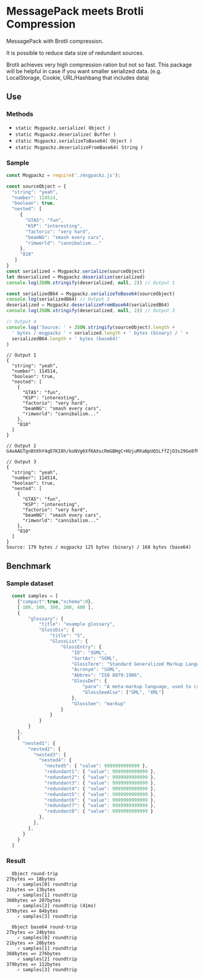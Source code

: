 MessagePack meets Brotli Compression
====================================

MessagePack with Brotli compression.

It is possible to reduce data size of redundant sources.

Brotli achieves very high compression ration but not so fast. This package will be helpful in case if you want smaller serialized data. (e.g. LocalStorage, Cookie, URL/Hashbang that includes data)

## Use

### Methods
- `static Msgpackz.serialize( Object )`
- `static Msgpackz.deserialize( Buffer )`
- `static Msgpackz.serializeToBase64( Object )`
- `static Msgpackz.deserializeFromBase64( String )`

### Sample

```js
const Msgpackz = require('./msgpackz.js');

const sourceObject = {
  "string": "yeah",
  "number": 114514,
  "boolean": true,
  "nested": [
     {
       "GTA5": "fun",
       "KSP": "interesting",
       "factorio": "very hard",
       "beamNG": "smash every cars",
       "rimworld": "cannibalism..."
     },
     "810"
   ]
}
const serialized = Msgpackz.serialize(sourceObject)
let deserialized = Msgpackz.deserialize(serialized)
console.log(JSON.stringify(deserialized, null, 2)) // Output 1

const serializedB64 = Msgpackz.serializeToBase64(sourceObject)
console.log(serializedB64) // Output 2
deserialized = Msgpackz.deserializeFromBase64(serializedB64)
console.log(JSON.stringify(deserialized, null, 2)) // Output 3

// Output 4
console.log('Source: ' + JSON.stringify(sourceObject).length +
  ' bytes / msgpackz ' + serialized.length + ' bytes (binary) / ' +
  serializedB64.length + ' bytes (base64)'
)
```

```
// Output 1
{
  "string": "yeah",
  "number": 114514,
  "boolean": true,
  "nested": [
    {
      "GTA5": "fun",
      "KSP": "interesting",
      "factorio": "very hard",
      "beamNG": "smash every cars",
      "rimworld": "cannibalism..."
    },
    "810"
  ]
}

// Output 2
G4oAAGTgnBtKhY4qD7KI8h/koNVg6XfKAXscRmGBHgC+HUjuMXaNpUQSLffZjO3s29Ge8fMPgC/z4JRl5tvFb1/4bed769WWW7DkJuiLjWTpF1kec3NcnoYYju+949u5yj3b3G6jF4R29NjEufR+d+2iiB07i9scQjYMigA=

// Output 3
{
  "string": "yeah",
  "number": 114514,
  "boolean": true,
  "nested": [
    {
      "GTA5": "fun",
      "KSP": "interesting",
      "factorio": "very hard",
      "beamNG": "smash every cars",
      "rimworld": "cannibalism..."
    },
    "810"
  ]
}
Source: 179 bytes / msgpackz 125 bytes (binary) / 168 bytes (base64)
```

## Benchmark

### Sample dataset

```js
  const samples = [
    {"compact":true,"schema":0},
    [ 100, 500, 300, 200, 400 ],
    {
        "glossary": {
            "title": "example glossary",
    		"GlossDiv": {
                "title": "S",
    			"GlossList": {
                    "GlossEntry": {
                        "ID": "SGML",
    					"SortAs": "SGML",
    					"GlossTerm": "Standard Generalized Markup Language",
    					"Acronym": "SGML",
    					"Abbrev": "ISO 8879:1986",
    					"GlossDef": {
                            "para": "A meta-markup language, used to create markup languages such as DocBook.",
    						"GlossSeeAlso": ["GML", "XML"]
                        },
    					"GlossSee": "markup"
                    }
                }
            }
        }
    },
    {
      "nested1": {
        "nested2": {
          "nested3": {
            "nested4": {
              "nested5": { "value": 9999999999999 },
              "redundant1": { "value": 9999999999999 },
              "redundant2": { "value": 9999999999999 },
              "redundant3": { "value": 9999999999999 },
              "redundant4": { "value": 9999999999999 },
              "redundant5": { "value": 9999999999999 },
              "redundant6": { "value": 9999999999999 },
              "redundant7": { "value": 9999999999999 },
              "redundant8": { "value": 9999999999999 }
            },
          },
        },
      }
    }
  ]
```

### Result

```
  Object round-trip
27bytes => 18bytes
    ✓ samples[0] roundtrip
21bytes => 13bytes
    ✓ samples[1] roundtrip
360bytes => 207bytes
    ✓ samples[2] roundtrip (41ms)
379bytes => 84bytes
    ✓ samples[3] roundtrip

  Object base64 round-trip
27bytes => 24bytes
    ✓ samples[0] roundtrip
21bytes => 20bytes
    ✓ samples[1] roundtrip
360bytes => 276bytes
    ✓ samples[2] roundtrip
379bytes => 112bytes
    ✓ samples[3] roundtrip
```
